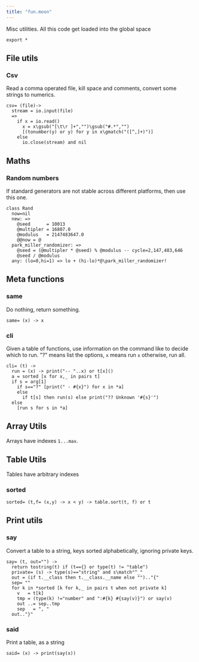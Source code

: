 ```yaml
---
title: "fun.moon"
---
```



Misc utilities.
All this code get loaded into the global space

```moonscript
export *
```

## File utils
### Csv
Read a comma operated file, kill space and comments,
convert some strings to numerics. 

```moonscript
csv= (file)->
  stream = io.input(file)
  =>
    if x = io.read()
      x = x\gsub("[\t\r ]+","")\gsub("#.*","")
      [(tonumber(y) or y) for y in x\gmatch("([^,]+)")]
    else
      io.close(stream) and nil
```

## Maths
### Random numbers
If standard generators are not stable across different
platforms, then use this one.

```moonscript
class Rand
  now=nil
  new: =>
    @seed      = 10013
    @multipler = 16807.0
    @modulus   = 2147483647.0
    @@now = @
  park_miller_randomizer: =>
    @seed = (@multipler * @seed) % @modulus -- cycle=2,147,483,646
    @seed / @modulus 
  any: (lo=0,hi=1) => lo + (hi-lo)*@\park_miller_randomizer!
```

## Meta functions
### same
Do nothing, return something. 

```moonscript
same= (x) -> x
```

### cli
Given a table of functions, use information
on the command like to decide which to run.
"?" means list the options, `x` means run `x`
otherwise, run all.

```moonscript
cli= (t) ->
  run = (x) -> print("-- "..x) or t[x]()
  a = sorted [x for x,_ in pairs t]
  if s = arg[1]
    if s=="?" [print(" - #{x}") for x in *a]
    else
      if t[s] then run(s) else print("?? Unknown '#{s}'")
  else
    [run s for s in *a]
```

## Array Utils
Arrays have  indexes `1...max`.
## Table Utils
Tables have arbitrary indexes
### sorted

```moonscript
sorted= (t,f= (x,y) -> x < y) -> table.sort(t, f) or t
```

## Print utils
### say
Convert a table to a string, keys sorted alphabetically, 
ignoring private keys.

```moonscript
say= (t, out="") ->
  return tostring(t) if (t=={} or type(t) != "table")
  private= (s) -> type(s)=="string" and s\match"^_"
  out = (if t.__class then t.__class.__name else "").."{"
  sep= ""
  for k in *sorted [k for k,_ in pairs t when not private k]
    v   = t[k]
    tmp = (type(k) !="number" and ":#{k} #{say(v)}") or say(v)
    out ..= sep..tmp
    sep   = ", "
  out.."}"
```

### said
Print a table, as a string

```moonscript
said= (x) -> print(say(x))
```
